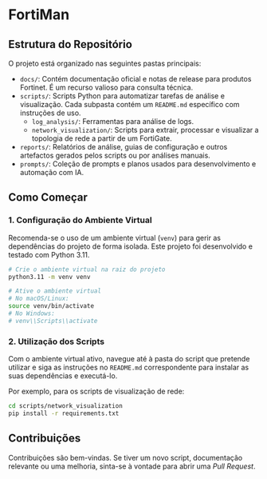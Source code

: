 # FortiMan

## Estrutura do Repositório

O projeto está organizado nas seguintes pastas principais:

-   `docs/`: Contém documentação oficial e notas de release para produtos Fortinet. É um recurso valioso para consulta técnica.
-   `scripts/`: Scripts Python para automatizar tarefas de análise e visualização. Cada subpasta contém um `README.md` específico com instruções de uso.
    -   `log_analysis/`: Ferramentas para análise de logs.
    -   `network_visualization/`: Scripts para extrair, processar e visualizar a topologia de rede a partir de um FortiGate.
-   `reports/`: Relatórios de análise, guias de configuração e outros artefactos gerados pelos scripts ou por análises manuais.
-   `prompts/`: Coleção de prompts e planos usados para desenvolvimento e automação com IA.

## Como Começar

### 1. Configuração do Ambiente Virtual

Recomenda-se o uso de um ambiente virtual (`venv`) para gerir as dependências do projeto de forma isolada. Este projeto foi desenvolvido e testado com Python 3.11.

```bash
# Crie o ambiente virtual na raiz do projeto
python3.11 -m venv venv

# Ative o ambiente virtual
# No macOS/Linux:
source venv/bin/activate
# No Windows:
# venv\\Scripts\\activate
```

### 2. Utilização dos Scripts

Com o ambiente virtual ativo, navegue até à pasta do script que pretende utilizar e siga as instruções no `README.md` correspondente para instalar as suas dependências e executá-lo.

Por exemplo, para os scripts de visualização de rede:
```bash
cd scripts/network_visualization
pip install -r requirements.txt
```

## Contribuições

Contribuições são bem-vindas. Se tiver um novo script, documentação relevante ou uma melhoria, sinta-se à vontade para abrir uma *Pull Request*. 